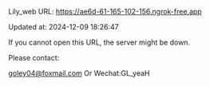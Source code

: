 Lily_web URL: https://ae6d-61-165-102-156.ngrok-free.app

Updated at: 2024-12-09 18:26:47

If you cannot open this URL, the server might be down.

Please contact: 

goley04@foxmail.com Or Wechat:GL_yeaH